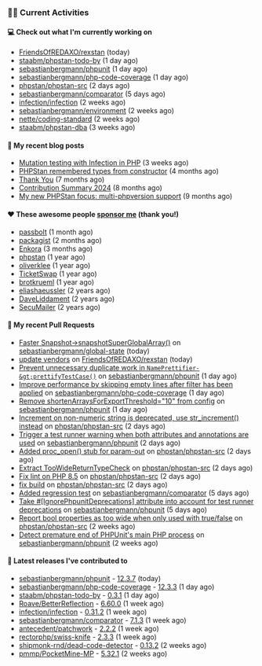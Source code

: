 ### 👨‍💻 Current Activities


#### 💻 Check out what I'm currently working on

- [FriendsOfREDAXO/rexstan](https://github.com/FriendsOfREDAXO/rexstan) (today)
- [staabm/phpstan-todo-by](https://github.com/staabm/phpstan-todo-by) (1 day ago)
- [sebastianbergmann/phpunit](https://github.com/sebastianbergmann/phpunit) (1 day ago)
- [sebastianbergmann/php-code-coverage](https://github.com/sebastianbergmann/php-code-coverage) (1 day ago)
- [phpstan/phpstan-src](https://github.com/phpstan/phpstan-src) (2 days ago)
- [sebastianbergmann/comparator](https://github.com/sebastianbergmann/comparator) (5 days ago)
- [infection/infection](https://github.com/infection/infection) (2 weeks ago)
- [sebastianbergmann/environment](https://github.com/sebastianbergmann/environment) (2 weeks ago)
- [nette/coding-standard](https://github.com/nette/coding-standard) (2 weeks ago)
- [staabm/phpstan-dba](https://github.com/staabm/phpstan-dba) (3 weeks ago)


#### 📜 My recent blog posts

- [Mutation testing with Infection in PHP](https://staabm.github.io/2025/08/01/infection-php-mutation-testing.html) (3 weeks ago)
- [PHPStan remembered types from constructor](https://staabm.github.io/2025/04/15/phpstan-remember-constructor-types.html) (4 months ago)
- [Thank You](https://staabm.github.io/2025/01/24/thank-you.html) (7 months ago)
- [Contribution Summary 2024](https://staabm.github.io/2024/12/11/contribution-summary-2024.html) (8 months ago)
- [My new PHPStan focus: multi-phpversion support](https://staabm.github.io/2024/11/28/phpstan-php-version-in-scope.html) (9 months ago)


#### ❤️ These awesome people [sponsor me](https://github.com/sponsors/staabm) (thank you!)

- [passbolt](https://github.com/passbolt) (1 month ago)
- [packagist](https://github.com/packagist) (2 months ago)
- [Enkora](https://github.com/Enkora) (3 months ago)
- [phpstan](https://github.com/phpstan) (1 year ago)
- [oliverklee](https://github.com/oliverklee) (1 year ago)
- [TicketSwap](https://github.com/TicketSwap) (1 year ago)
- [brotkrueml](https://github.com/brotkrueml) (1 year ago)
- [eliashaeussler](https://github.com/eliashaeussler) (2 years ago)
- [DaveLiddament](https://github.com/DaveLiddament) (2 years ago)
- [SecuMailer](https://github.com/SecuMailer) (2 years ago)


#### 🔨 My recent Pull Requests

- [Faster Snapshot-&gt;snapshotSuperGlobalArray()](https://github.com/sebastianbergmann/global-state/pull/38) on [sebastianbergmann/global-state](https://github.com/sebastianbergmann/global-state) (today)
- [update vendors](https://github.com/FriendsOfREDAXO/rexstan/pull/913) on [FriendsOfREDAXO/rexstan](https://github.com/FriendsOfREDAXO/rexstan) (today)
- [Prevent unnecessary duplicate work in `NamePrettifier-&gt;prettifyTestCase()`](https://github.com/sebastianbergmann/phpunit/pull/6339) on [sebastianbergmann/phpunit](https://github.com/sebastianbergmann/phpunit) (1 day ago)
- [Improve performance by skipping empty lines after filter has been applied](https://github.com/sebastianbergmann/php-code-coverage/pull/1085) on [sebastianbergmann/php-code-coverage](https://github.com/sebastianbergmann/php-code-coverage) (1 day ago)
- [Remove shortenArraysForExportThreshold=&#34;10&#34; from config](https://github.com/sebastianbergmann/phpunit/pull/6337) on [sebastianbergmann/phpunit](https://github.com/sebastianbergmann/phpunit) (1 day ago)
- [Increment on non-numeric string is deprecated, use str_increment() instead](https://github.com/phpstan/phpstan-src/pull/4262) on [phpstan/phpstan-src](https://github.com/phpstan/phpstan-src) (2 days ago)
- [Trigger a test runner warning when both attributes and annotations are used](https://github.com/sebastianbergmann/phpunit/pull/6336) on [sebastianbergmann/phpunit](https://github.com/sebastianbergmann/phpunit) (2 days ago)
- [Added proc_open() stub for param-out](https://github.com/phpstan/phpstan-src/pull/4261) on [phpstan/phpstan-src](https://github.com/phpstan/phpstan-src) (2 days ago)
- [Extract TooWideReturnTypeCheck](https://github.com/phpstan/phpstan-src/pull/4260) on [phpstan/phpstan-src](https://github.com/phpstan/phpstan-src) (2 days ago)
- [Fix lint on PHP 8.5](https://github.com/phpstan/phpstan-src/pull/4259) on [phpstan/phpstan-src](https://github.com/phpstan/phpstan-src) (2 days ago)
- [fix build](https://github.com/phpstan/phpstan-src/pull/4258) on [phpstan/phpstan-src](https://github.com/phpstan/phpstan-src) (2 days ago)
- [Added regression test](https://github.com/sebastianbergmann/comparator/pull/131) on [sebastianbergmann/comparator](https://github.com/sebastianbergmann/comparator) (5 days ago)
- [Take #[IgnorePhpunitDeprecations] attribute into account for test runner deprecations](https://github.com/sebastianbergmann/phpunit/pull/6331) on [sebastianbergmann/phpunit](https://github.com/sebastianbergmann/phpunit) (5 days ago)
- [Report bool properties as too wide when only used with true/false](https://github.com/phpstan/phpstan-src/pull/4243) on [phpstan/phpstan-src](https://github.com/phpstan/phpstan-src) (2 weeks ago)
- [Detect premature end of PHPUnit&#39;s main PHP process](https://github.com/sebastianbergmann/phpunit/pull/6319) on [sebastianbergmann/phpunit](https://github.com/sebastianbergmann/phpunit) (2 weeks ago)


#### 🔭 Latest releases I've contributed to

- [sebastianbergmann/phpunit](https://github.com/sebastianbergmann/phpunit) - [12.3.7](https://github.com/sebastianbergmann/phpunit/releases/tag/12.3.7) (today)
- [sebastianbergmann/php-code-coverage](https://github.com/sebastianbergmann/php-code-coverage) - [12.3.3](https://github.com/sebastianbergmann/php-code-coverage/releases/tag/12.3.3) (1 day ago)
- [staabm/phpstan-todo-by](https://github.com/staabm/phpstan-todo-by) - [0.3.1](https://github.com/staabm/phpstan-todo-by/releases/tag/0.3.1) (1 day ago)
- [Roave/BetterReflection](https://github.com/Roave/BetterReflection) - [6.60.0](https://github.com/Roave/BetterReflection/releases/tag/6.60.0) (1 week ago)
- [infection/infection](https://github.com/infection/infection) - [0.31.2](https://github.com/infection/infection/releases/tag/0.31.2) (1 week ago)
- [sebastianbergmann/comparator](https://github.com/sebastianbergmann/comparator) - [7.1.3](https://github.com/sebastianbergmann/comparator/releases/tag/7.1.3) (1 week ago)
- [antecedent/patchwork](https://github.com/antecedent/patchwork) - [2.2.2](https://github.com/antecedent/patchwork/releases/tag/2.2.2) (1 week ago)
- [rectorphp/swiss-knife](https://github.com/rectorphp/swiss-knife) - [2.3.3](https://github.com/rectorphp/swiss-knife/releases/tag/2.3.3) (1 week ago)
- [shipmonk-rnd/dead-code-detector](https://github.com/shipmonk-rnd/dead-code-detector) - [0.13.2](https://github.com/shipmonk-rnd/dead-code-detector/releases/tag/0.13.2) (2 weeks ago)
- [pmmp/PocketMine-MP](https://github.com/pmmp/PocketMine-MP) - [5.32.1](https://github.com/pmmp/PocketMine-MP/releases/tag/5.32.1) (2 weeks ago)
